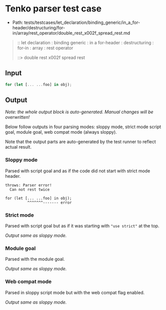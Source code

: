 # Tenko parser test case

- Path: tests/testcases/let_declaration/binding_generic/in_a_for-header/destructuring/for-in/array/rest_operator/double_rest_x002f_spread_rest.md

> :: let declaration : binding generic : in a for-header : destructuring : for-in : array : rest operator
>
> ::> double rest x002f spread rest

## Input

`````js
for (let [... ...foo] in obj);
`````

## Output

_Note: the whole output block is auto-generated. Manual changes will be overwritten!_

Below follow outputs in four parsing modes: sloppy mode, strict mode script goal, module goal, web compat mode (always sloppy).

Note that the output parts are auto-generated by the test runner to reflect actual result.

### Sloppy mode

Parsed with script goal and as if the code did not start with strict mode header.

`````
throws: Parser error!
  Can not rest twice

for (let [... ...foo] in obj);
          ^^^^^^^------- error
`````

### Strict mode

Parsed with script goal but as if it was starting with `"use strict"` at the top.

_Output same as sloppy mode._

### Module goal

Parsed with the module goal.

_Output same as sloppy mode._

### Web compat mode

Parsed in sloppy script mode but with the web compat flag enabled.

_Output same as sloppy mode._
